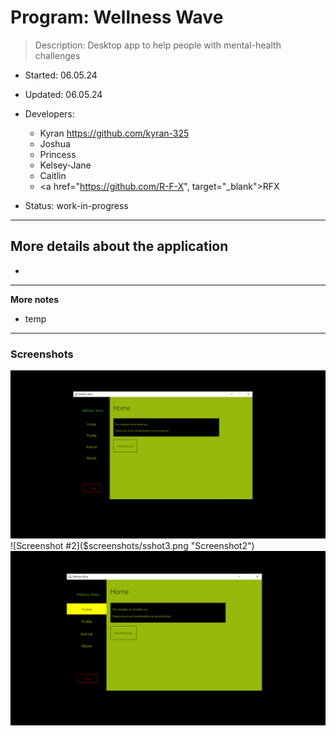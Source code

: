 # Program:	Wellness Wave
> Description: 	Desktop app to help people with mental-health challenges
- Started:	06.05.24
- Updated: 	06.05.24
- Developers: 
	* Kyran https://github.com/kyran-325
	* Joshua
	* Princess
	* Kelsey-Jane
	* Caitlin
	* <a href="https://github.com/R-F-X", target="_blank">RFX</a>

- Status:	work-in-progress
---


## More details about the application
- 
---

**More notes**
- temp
---


### Screenshots
![Screenshot #1]($screenshots/sshot1.png "Screenshot1")
![Screenshot #2]($screenshots/sshot3.png "Screenshot2")
![Screenshot #3]($screenshots/sshot2.png "Screenshot3")

